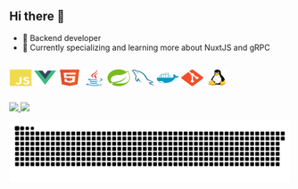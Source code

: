 ## Hi there 👋

- 🔭 Backend developer
- 🌱 Currently specializing and learning more about NuxtJS and gRPC

<div style="display: inline_block"><br>
  <img align="center" height="30" width="40" alt="javascript" src="https://raw.githubusercontent.com/devicons/devicon/master/icons/javascript/javascript-plain.svg">
  <img align="center" height="30" width="40" alt="vuejs" src="https://raw.githubusercontent.com/devicons/devicon/master/icons/vuejs/vuejs-original.svg">
  <img align="center" height="30" width="40" alt="html5" src="https://raw.githubusercontent.com/devicons/devicon/master/icons/html5/html5-original.svg">
  <img align="center" height="30" width="40" alt="java" src="https://raw.githubusercontent.com/devicons/devicon/master/icons/java/java-original.svg">
  <img align="center" height="30" width="40" alt="spring-boot" src="https://raw.githubusercontent.com/devicons/devicon/master/icons/spring/spring-original.svg">
  <img align="center" height="30" width="40" alt="mysql" src="https://raw.githubusercontent.com/devicons/devicon/master/icons/mysql/mysql-plain.svg">
  <img align="center" height="30" width="40" alt="docker" src="https://raw.githubusercontent.com/devicons/devicon/master/icons/docker/docker-plain.svg">
  <img align="center" height="30" width="40" alt="git" src="https://raw.githubusercontent.com/devicons/devicon/master/icons/git/git-plain.svg">
  <img align="center" height="30" width="40" alt="linux" src="https://raw.githubusercontent.com/devicons/devicon/master/icons/linux/linux-original.svg">
</div>
  
  ##
 
<div> 
  <a href = "mailto:dlduarte.dev@gmail.com" target="_blank">
    <img src="https://img.shields.io/badge/Gmail-D14836?style=for-the-badge&logo=gmail&logoColor=white">
  </a>
  <a href="https://www.linkedin.com/in/dlduarte/" target="_blank">
    <img src="https://img.shields.io/badge/-LinkedIn-%230077B5?style=for-the-badge&logo=linkedin&logoColor=white">
  </a> 
    
  ![Snake animation](https://github.com/dlduarte/dlduarte/blob/output/github-contribution-grid-snake.svg)
    
</div>
